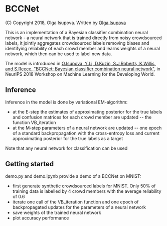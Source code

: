# BCCNet
(C) Copyright 2018, Olga Isupova. Written by [Olga Isupova](https://olgaisupova.github.io/)

This is an implementation of a Bayesian classifier combination neural network - a neural network that is trained directly from noisy crowdsourced labels, it jointly aggregates crowdsourced labels removing biases and identifying reliability of each crowd member and learns weights of a neural network, which then can be used to label new data.

The model is introduced in [O.Isupova, Y.Li, D.Kuzin, S.J.Roberts, K.Willis, and S.Reece, "BCCNet: Bayesian classifier combination neural network"](https://arxiv.org/abs/1811.12258), in NeurIPS 2018 Workshop on Machine Learning for the Developing World.

## Inference
Inference in the model is done by variational EM-algorithm:
* at the E-step the estimates of approximating posterior for the true labels and confusion matrices for each crowd member are updated -- the function VB_iteration
* at the M-step parameters of a neural network are updated -- one epoch of a standard backpropagation with the cross-entropy loss and current approximating posterior for the true labels as a target

Note that any neural network for classification can be used

## Getting started
demo.py and demo.ipynb provide a demo of a BCCNet on MNIST:
* first generate synthetic crowdsourced labels for MNIST. Only 50% of training data is labelled by 4 crowd members with the average reliability of 0.6
* iterate one call of the VB_iteration function and one epoch of backpropagated updates for the parameters of a neural network
* save weights of the trained neural network
* plot accuracy performance 
